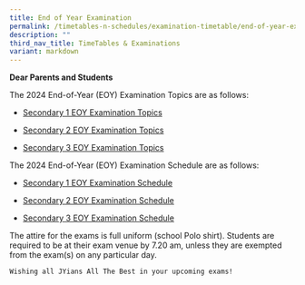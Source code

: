 ```yaml
---
title: End of Year Examination
permalink: /timetables-n-schedules/examination-timetable/end-of-year-examination/
description: ""
third_nav_title: TimeTables & Examinations
variant: markdown
---
```

<p><strong>Dear Parents and Students</strong></p>
<p>The 2024 End-of-Year (EOY) Examination Topics are as follows:</p>
<p></p>

* <p><a href="https://drive.google.com/drive/folders/1j9SCnLnGFqSiTzPECyT7Yi5H_H-Tis7x?usp=sharing">Secondary 1 EOY Examination Topics</a></p>
* <p><a href="https://drive.google.com/file/d/1kLpkA8hE5f81S437KTVD6uFW7L7REmxu/view?usp=sharing">Secondary 2 EOY Examination Topics</a></p>
* <p><a href="https://drive.google.com/file/d/19bItcJd8RSbkG0YMWF2kHUGLvsTDsLSB/view?usp=sharing">Secondary 3 EOY Examination Topics</a></p>


<p>The 2024 End-of-Year (EOY) Examination Schedule are as follows:</p>
<p></p>

* <p><a href="https://drive.google.com/file/d/1MEgmLSXao8sL90PXyxj1HrktJWhX8fHy/view?usp=sharing">Secondary 1 EOY Examination Schedule</a></p>

*  <p><a href="https://drive.google.com/file/d/1wA1ACWHS2FxeqW0AskkpOjTDJ7lJdmYS/view?usp=sharing">Secondary 2 EOY Examination Schedule</a></p>
*  <p><a href="https://drive.google.com/file/d/1Ye88akynYnA43qo0iuGDxB3aFyini5V4/view?usp=sharing">Secondary 3 EOY Examination Schedule</a></p>

<p>
The attire for the exams is full uniform (school Polo shirt). 
Students are required to be at their exam venue by 7.20 am, unless they are exempted from the exam(s) on any particular day. 
	
	Wishing all JYians All The Best in your upcoming exams!
</p>